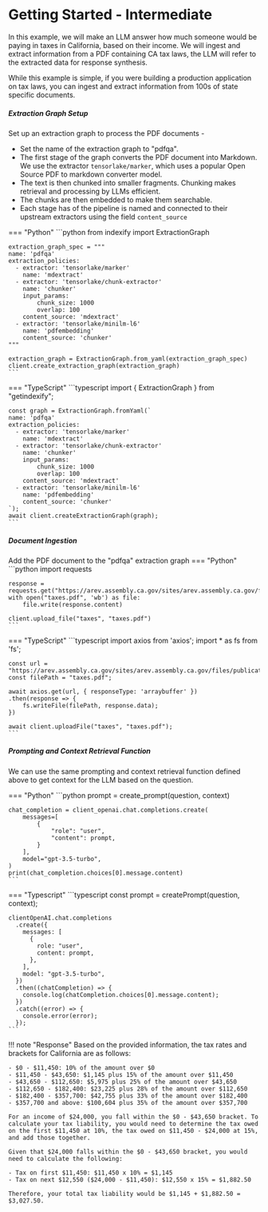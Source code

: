 # Getting Started - Intermediate 

In this example, we will make an LLM answer how much someone would be paying in taxes in California, based on their income. We will ingest and extract information from a PDF containing CA tax laws, the LLM will refer to the extracted data for response synthesis. 

While this example is simple, if you were building a production application on tax laws, you can ingest and extract information from 100s of state specific documents.

##### Extraction Graph Setup

Set up an extraction graph to process the PDF documents -

- Set the name of the extraction graph to "pdfqa".
- The first stage of the graph converts the PDF document into Markdown. We use the extractor `tensorlake/marker`, which uses a popular Open Source PDF to markdown converter model.
- The text is then chunked into smaller fragments. Chunking makes retrieval and processing by LLMs efficient.
- The chunks are then embedded to make them searchable.
- Each stage has of the pipeline is named and connected to their upstream extractors using the field `content_source`

=== "Python"
    ```python
    from indexify import ExtractionGraph

    extraction_graph_spec = """
    name: 'pdfqa'
    extraction_policies:
      - extractor: 'tensorlake/marker'
        name: 'mdextract'
      - extractor: 'tensorlake/chunk-extractor'
        name: 'chunker'
        input_params:
            chunk_size: 1000
            overlap: 100
        content_source: 'mdextract'
      - extractor: 'tensorlake/minilm-l6'
        name: 'pdfembedding'
        content_source: 'chunker'
    """

    extraction_graph = ExtractionGraph.from_yaml(extraction_graph_spec)
    client.create_extraction_graph(extraction_graph)
    ```
=== "TypeScript"
    ```typescript
    import { ExtractionGraph } from "getindexify";
    
    const graph = ExtractionGraph.fromYaml(`
    name: 'pdfqa'
    extraction_policies:
      - extractor: 'tensorlake/marker'
        name: 'mdextract'
      - extractor: 'tensorlake/chunk-extractor'
        name: 'chunker'
        input_params:
            chunk_size: 1000
            overlap: 100
        content_source: 'mdextract'
      - extractor: 'tensorlake/minilm-l6'
        name: 'pdfembedding'
        content_source: 'chunker'
    `);
    await client.createExtractionGraph(graph);
    ```
##### Document Ingestion

Add the PDF document to the "pdfqa" extraction graph
=== "Python"
    ```python
    import requests

    response = requests.get("https://arev.assembly.ca.gov/sites/arev.assembly.ca.gov/files/publications/Chapter_2B.pdf")
    with open("taxes.pdf", 'wb') as file:
        file.write(response.content)

    client.upload_file("taxes", "taxes.pdf")
    ```
=== "TypeScript"
    ```typescript
    import axios from 'axios';
    import * as fs from 'fs';

    const url = "https://arev.assembly.ca.gov/sites/arev.assembly.ca.gov/files/publications/Chapter_2B.pdf";
    const filePath = "taxes.pdf";

    await axios.get(url, { responseType: 'arraybuffer' })
    .then(response => {
        fs.writeFile(filePath, response.data);
    })

    await client.uploadFile("taxes", "taxes.pdf");
    ```
##### Prompting and Context Retrieval Function
We can use the same prompting and context retrieval function defined above to get context for the LLM based on the question.

=== "Python"
    ```python
    prompt = create_prompt(question, context)

    chat_completion = client_openai.chat.completions.create(
        messages=[
            {
                "role": "user",
                "content": prompt,
            }
        ],
        model="gpt-3.5-turbo",
    )
    print(chat_completion.choices[0].message.content)
    ```
=== "Typescript"
    ```typescript
    const prompt = createPrompt(question, context);

    clientOpenAI.chat.completions
      .create({
        messages: [
          {
            role: "user",
            content: prompt,
          },
        ],
        model: "gpt-3.5-turbo",
      })
      .then((chatCompletion) => {
        console.log(chatCompletion.choices[0].message.content);
      })
      .catch((error) => {
        console.error(error);
      });
    ```

!!! note "Response"
    Based on the provided information, the tax rates and brackets for California are as follows:

    - $0 - $11,450: 10% of the amount over $0
    - $11,450 - $43,650: $1,145 plus 15% of the amount over $11,450
    - $43,650 - $112,650: $5,975 plus 25% of the amount over $43,650
    - $112,650 - $182,400: $23,225 plus 28% of the amount over $112,650
    - $182,400 - $357,700: $42,755 plus 33% of the amount over $182,400
    - $357,700 and above: $100,604 plus 35% of the amount over $357,700

    For an income of $24,000, you fall within the $0 - $43,650 bracket. To calculate your tax liability, you would need to determine the tax owed on the first $11,450 at 10%, the tax owed on $11,450 - $24,000 at 15%, and add those together.

    Given that $24,000 falls within the $0 - $43,650 bracket, you would need to calculate the following:

    - Tax on first $11,450: $11,450 x 10% = $1,145
    - Tax on next $12,550 ($24,000 - $11,450): $12,550 x 15% = $1,882.50

    Therefore, your total tax liability would be $1,145 + $1,882.50 = $3,027.50.
